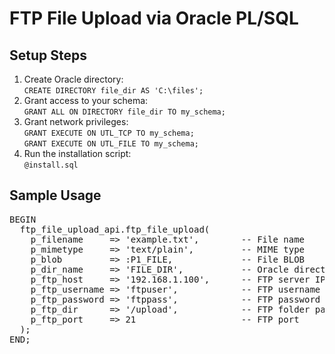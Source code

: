 <!DOCTYPE html>
<html lang="en">
<head>
  <meta charset="UTF-8">
</head>
<body>

  <h1>FTP File Upload via Oracle PL/SQL</h1>

  <h2>Setup Steps</h2>
  <ol>
    <li>Create Oracle directory:<br>
      <code>CREATE DIRECTORY file_dir AS 'C:\files';</code>
    </li>
    <li>Grant access to your schema:<br>
      <code>GRANT ALL ON DIRECTORY file_dir TO my_schema;</code>
    </li>
    <li>Grant network privileges:<br>
      <code>GRANT EXECUTE ON UTL_TCP TO my_schema;</code><br>
      <code>GRANT EXECUTE ON UTL_FILE TO my_schema;</code>
    </li>
    <li>Run the installation script:<br>
      <code>@install.sql</code>
    </li>
  </ol>

  <h2>Sample Usage</h2>
  <pre>
BEGIN
  ftp_file_upload_api.ftp_file_upload(
    p_filename     => 'example.txt',        -- File name
    p_mimetype     => 'text/plain',         -- MIME type
    p_blob         => :P1_FILE,             -- File BLOB
    p_dir_name     => 'FILE_DIR',           -- Oracle directory
    p_ftp_host     => '192.168.1.100',      -- FTP server IP
    p_ftp_username => 'ftpuser',            -- FTP username
    p_ftp_password => 'ftppass',            -- FTP password
    p_ftp_dir      => '/upload',            -- FTP folder path
    p_ftp_port     => 21                    -- FTP port
  );
END;
  </pre>

</body>
</html>
